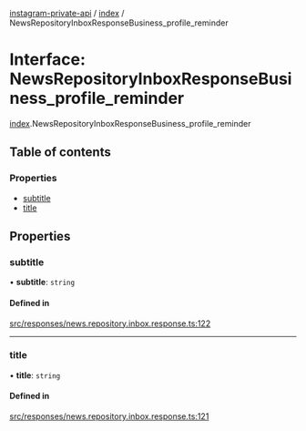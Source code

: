 [instagram-private-api](../../README.md) / [index](../../modules/index.md) / NewsRepositoryInboxResponseBusiness_profile_reminder

# Interface: NewsRepositoryInboxResponseBusiness\_profile\_reminder

[index](../../modules/index.md).NewsRepositoryInboxResponseBusiness_profile_reminder

## Table of contents

### Properties

- [subtitle](NewsRepositoryInboxResponseBusiness_profile_reminder.md#subtitle)
- [title](NewsRepositoryInboxResponseBusiness_profile_reminder.md#title)

## Properties

### subtitle

• **subtitle**: `string`

#### Defined in

[src/responses/news.repository.inbox.response.ts:122](https://github.com/Nerixyz/instagram-private-api/blob/0e0721c/src/responses/news.repository.inbox.response.ts#L122)

___

### title

• **title**: `string`

#### Defined in

[src/responses/news.repository.inbox.response.ts:121](https://github.com/Nerixyz/instagram-private-api/blob/0e0721c/src/responses/news.repository.inbox.response.ts#L121)

